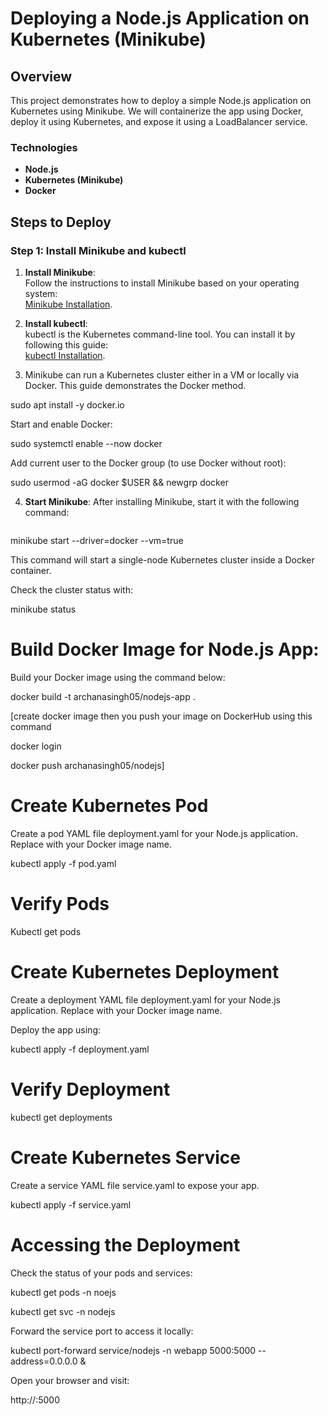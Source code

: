 # Deploying a Node.js Application on Kubernetes (Minikube)


## Overview

This project demonstrates how to deploy a simple Node.js application on Kubernetes using Minikube. We will containerize the app using Docker, deploy it using Kubernetes, and expose it using a LoadBalancer service.

### Technologies

- **Node.js**
- **Kubernetes (Minikube)**
- **Docker**

## Steps to Deploy

### Step 1: Install Minikube and kubectl

1. **Install Minikube**:  
   Follow the instructions to install Minikube based on your operating system:  
   [Minikube Installation](https://minikube.sigs.k8s.io/docs/).

2. **Install kubectl**:  
   kubectl is the Kubernetes command-line tool. You can install it by following this guide:  
   [kubectl Installation](https://kubernetes.io/docs/tasks/tools/install-kubectl/).

3. Minikube can run a Kubernetes cluster either in a VM or locally via Docker. This guide demonstrates the Docker method.

  sudo apt install -y docker.io

  Start and enable Docker:

  sudo systemctl enable --now docker

  Add current user to the Docker group (to use Docker without root):

  sudo usermod -aG docker $USER && newgrp docker

4. **Start Minikube**:
   After installing Minikube, start it with the following command:
   ```bash
   
minikube start --driver=docker --vm=true

This command will start a single-node Kubernetes cluster inside a Docker container.

Check the cluster status with:

minikube status

#  Build Docker Image for Node.js App:

Build your Docker image using the command below:

docker build -t archanasingh05/nodejs-app .

[create docker image then you push your image on DockerHub using this command

docker login

docker push archanasingh05/nodejs]

#  Create Kubernetes Pod
Create a pod YAML file deployment.yaml for your Node.js application. Replace <your-docker-image-name> with your Docker image name.

kubectl apply -f pod.yaml

# Verify Pods
Kubectl get pods

# Create Kubernetes Deployment
Create a deployment YAML file deployment.yaml for your Node.js application. Replace <your-docker-image-name> with your Docker image name.

Deploy the app using:

kubectl apply -f deployment.yaml

# Verify Deployment
kubectl get deployments

#  Create Kubernetes Service
Create a service YAML file service.yaml to expose your app.

kubectl apply -f service.yaml

# Accessing the Deployment
 Check the status of your pods and services:

kubectl get pods -n noejs

kubectl get svc -n nodejs

Forward the service port to access it locally:

kubectl port-forward service/nodejs -n webapp 5000:5000 --address=0.0.0.0 &

Open your browser and visit:

http://<your-server-ip>:5000




